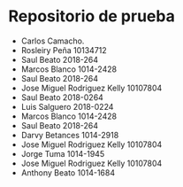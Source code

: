 # Repositorio de prueba

- Carlos Camacho.
- Rosleiry Peña 10134712
- Saul Beato 2018-264
- Marcos Blanco 1014-2428
- Saul Beato 2018-264
- Jose Miguel Rodriguez Kelly 10107804
- Saul Beato 2018-0264
- Luis Salguero 2018-0224
- Marcos Blanco 1014-2428
- Saul Beato 2018-264
- Darvy Betances 1014-2918
- Jose Miguel Rodriguez Kelly 10107804
- Jorge Tuma 1014-1945 
- Jose Miguel Rodriguez Kelly 10107804
- Anthony Beato 1014-1684

